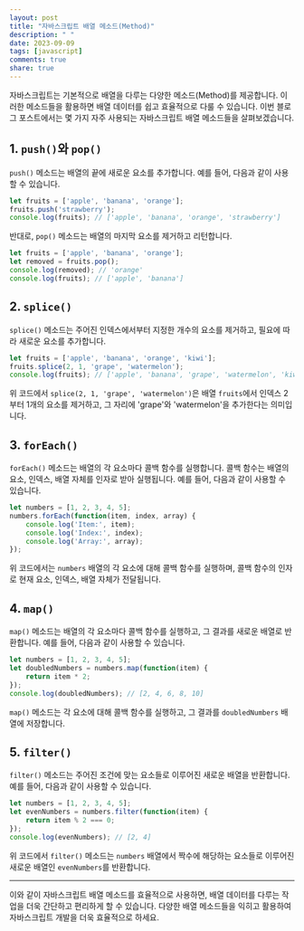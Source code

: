 ```yaml
---
layout: post
title: "자바스크립트 배열 메소드(Method)"
description: " "
date: 2023-09-09
tags: [javascript]
comments: true
share: true
---
```


자바스크립트는 기본적으로 배열을 다루는 다양한 메소드(Method)를 제공합니다. 이러한 메소드들을 활용하면 배열 데이터를 쉽고 효율적으로 다룰 수 있습니다. 이번 블로그 포스트에서는 몇 가지 자주 사용되는 자바스크립트 배열 메소드들을 살펴보겠습니다.

## 1. `push()`와 `pop()`

`push()` 메소드는 배열의 끝에 새로운 요소를 추가합니다. 예를 들어, 다음과 같이 사용할 수 있습니다.

```javascript
let fruits = ['apple', 'banana', 'orange'];
fruits.push('strawberry');
console.log(fruits); // ['apple', 'banana', 'orange', 'strawberry']
```

반대로, `pop()` 메소드는 배열의 마지막 요소를 제거하고 리턴합니다.

```javascript
let fruits = ['apple', 'banana', 'orange'];
let removed = fruits.pop();
console.log(removed); // 'orange'
console.log(fruits); // ['apple', 'banana']
```

## 2. `splice()`

`splice()` 메소드는 주어진 인덱스에서부터 지정한 개수의 요소를 제거하고, 필요에 따라 새로운 요소를 추가합니다.

```javascript
let fruits = ['apple', 'banana', 'orange', 'kiwi'];
fruits.splice(2, 1, 'grape', 'watermelon');
console.log(fruits); // ['apple', 'banana', 'grape', 'watermelon', 'kiwi']
```

위 코드에서 `splice(2, 1, 'grape', 'watermelon')`은 배열 `fruits`에서 인덱스 2부터 1개의 요소를 제거하고, 그 자리에 'grape'와 'watermelon'을 추가한다는 의미입니다.

## 3. `forEach()`

`forEach()` 메소드는 배열의 각 요소마다 콜백 함수를 실행합니다. 콜백 함수는 배열의 요소, 인덱스, 배열 자체를 인자로 받아 실행됩니다. 예를 들어, 다음과 같이 사용할 수 있습니다.

```javascript
let numbers = [1, 2, 3, 4, 5];
numbers.forEach(function(item, index, array) {
    console.log('Item:', item);
    console.log('Index:', index);
    console.log('Array:', array);
});
```

위 코드에서는 `numbers` 배열의 각 요소에 대해 콜백 함수를 실행하며, 콜백 함수의 인자로 현재 요소, 인덱스, 배열 자체가 전달됩니다.

## 4. `map()`

`map()` 메소드는 배열의 각 요소마다 콜백 함수를 실행하고, 그 결과를 새로운 배열로 반환합니다. 예를 들어, 다음과 같이 사용할 수 있습니다.

```javascript
let numbers = [1, 2, 3, 4, 5];
let doubledNumbers = numbers.map(function(item) {
    return item * 2;
});
console.log(doubledNumbers); // [2, 4, 6, 8, 10]
```

`map()` 메소드는 각 요소에 대해 콜백 함수를 실행하고, 그 결과를 `doubledNumbers` 배열에 저장합니다.

## 5. `filter()`

`filter()` 메소드는 주어진 조건에 맞는 요소들로 이루어진 새로운 배열을 반환합니다. 예를 들어, 다음과 같이 사용할 수 있습니다.

```javascript
let numbers = [1, 2, 3, 4, 5];
let evenNumbers = numbers.filter(function(item) {
    return item % 2 === 0;
});
console.log(evenNumbers); // [2, 4]
```

위 코드에서 `filter()` 메소드는 `numbers` 배열에서 짝수에 해당하는 요소들로 이루어진 새로운 배열인 `evenNumbers`를 반환합니다.

---

이와 같이 자바스크립트 배열 메소드를 효율적으로 사용하면, 배열 데이터를 다루는 작업을 더욱 간단하고 편리하게 할 수 있습니다. 다양한 배열 메소드들을 익히고 활용하여 자바스크립트 개발을 더욱 효율적으로 하세요.